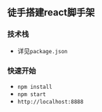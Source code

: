 ## 徒手搭建react脚手架

### 技术栈
- 详见`package.json`

### 快速开始
- `npm install`
- `npm start`
- `http://localhost:8888`
